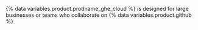 {% data variables.product.prodname_ghe_cloud %} is designed for large businesses or teams who collaborate on {% data variables.product.github %}.
